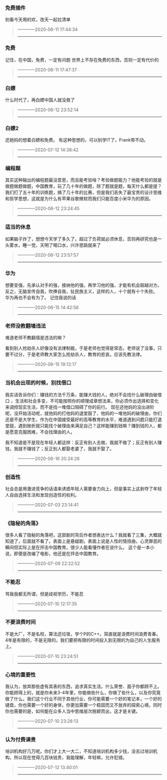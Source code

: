 ### 免费插件

别看今天用的欢，改天一起拉清单

> ————2020-06-11 17:44:34
>
> ----



### 免费

记住，在中国，免费，一定有问题
世界上不存在免费的东西，否则一定有代价的

> ————2020-06-11 17:47:37
>
> ----



### 白嫖

什么时代了，再白嫖中国人就没救了

> ————2020-06-12 23:52:14
>
> ----



### 白嫖2

还她妈的想着白嫖和免费。
有这种思想的，可以别学IT了，Frank带不动。

> ————2020-07-12 14:38:42
>
> ----



### 编程题

其实这种输出的编程题最没意思，而且能考验啥？考验做题能力？他能考验的就是做题做题做题，中国教育，玩了几十年的做题，除了题就是题，每天什么都是提？我们打了五十年的训练题，搞了几十年的比赛，但是我们丢失了最宝贵的设计思维和哲学思想，这就是为什么有苹果谷歌微软而我们只能百度小米华为的原因。

> ————2020-06-12 23:24:45
>
> ----



### 适当的休息

如果脑子炸了，想想今天学了多久了，超过了负荷就必须休息，否则再研究也是一头雾水，睡一觉，天明了喝口水，兴许思路就来了

> ————2020-06-12 23:57:57
>
> ----



### 华为

想要变强，先承认对手的强，接纳他的强，再学习他的强，才能有机会超越对方。反之，无脑宣传自我，吹捧自我，扯民族主义，这样的人，十个就有十个失败。
华为再也不会有为了。
记住我说的话

> ————2020-06-15 14:42:56
>
> ----



### 老师没教翻墙违法

难道老师不教翻墙是违法的嘛？

看到别人抢劫杀人好像没有法律制裁，于是老师也觉得是常态，老师说了没事，只要不过分，于是老师教大家怎么抢劫杀人，教育的悲哀。应该先教法律。

> ————2020-06-15 19:12:17
>
> ----



### 当机会出现的时候，别找借口

我实话告诉你们：赚钱的方法千万条，能赚大钱的人，绝对不会找什么破理由破借口 ，生活和社会多变，不可能按照你的顺理成章想法来，你必须作出选择和变化来调控现实生活，而不是找一堆借口阻碍了你的前行。
现在还他妈的没出进阶呢，没开始活动呢，就他妈的打他妈的退堂鼓了，他妈的一堆他妈的破理由，你们还是不是大学生，作为在中国接受最好的高等教育的水平，难道遇到问题只能打退堂鼓，遇到挫折就只能找个破理由来满足自己？这样能赚到钱嘛？赚到钱的人，都是愿意克服困难，不会找理由的人。

我不知道是不是现在年轻人都这样：反正有别人去做，我就不做了；反正有别人赚钱，我就不赚钱了；反正别人都娶老婆了，我就不娶了。

> ————2020-06-16 20:24:28
>
> ----



### 创造性

社会总是用激进竞争的话语来诱惑年轻人需要奋力向上，但是事实上这剥夺了年轻人自由选择生活和发现创造性的权利。

> ————2020-07-03 23:14:41
>
> ----



### 《隐秘的角落》

很多人看了隐秘的角落吧，这部剧的背后作者想表达什么？我就看了三集，大概就知道了，后面就不看了。表面上是悬疑剧，表面上说是人性的情扭曲，心灵罪恶的瞬间但实际上是在抨击中国教育。很少人能看懂作者在说什么。
这个是一本小说，即便是改编了电影，他还是在抨击中国教育。

> ————2020-07-09 22:22:52
>
> ----



### 不能忍

骂我我都无所谓，但是歧视学历，不能忍

> ————2020-07-10 12:17:35
>
> ----



### 不要浪费时间

不是大厂，不是名校，算法还垃圾，学个P的C++。简直就是浪费时间浪费青春。
4年是有限的，不是无限的。我们要把有限的时间投入到无限的为自己的人生服务上。

> ————2020-07-10 23:24:51
>
> ----



### 心境的重要性

我认为，放弃那些虚有其表的东西，追求真实生活。什么荣誉、面子你都顾不上。你能顾得上的，就是你未来3-4年里，你能做些什么，你做了些什么，以及你究竟做了什么。我们这个行业不同于其他行业，你可能需要一个好的笔记本，一个好的键盘，你也需要一个好的身体，你更加需要一个稳固而又不放弃的探索心境，同时你也需要的是，如何能在众多人当中思维层次脱颖而出，这才是关键。

> ————2020-07-10 23:28:13
>
> ----



### 认为付费课贵

培训机构好几万呢。你们才上大一大二，不知道培训机构多少钱，没去过培训机构，所以现在觉得几百块钱贵，我能理解，年轻嘛，允许犯错。

> ————2020-07-12 13:40:01
>
> ----